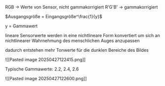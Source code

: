 RGB -> Werte von Sensor, nicht gammakorrigiert
R'G'B' -> gammakorrigiert

$Ausgangsgröße = Eingangsgröße^\frac{1}{y}$

y = Gammawert

lineare Sensorwerte werden in eine nichtlineare Form konvertiert um sich an nichtlinearer Wahrnehmung des menschlichen Auges anzupassen

dadurch entstehen mehr Tonwerte für die dunklen Bereiche des Bildes

![[Pasted image 20250427122415.png]]

Typische Gammawerte: 2.2, 2.4, 2.6

![[Pasted image 20250427122600.png]]